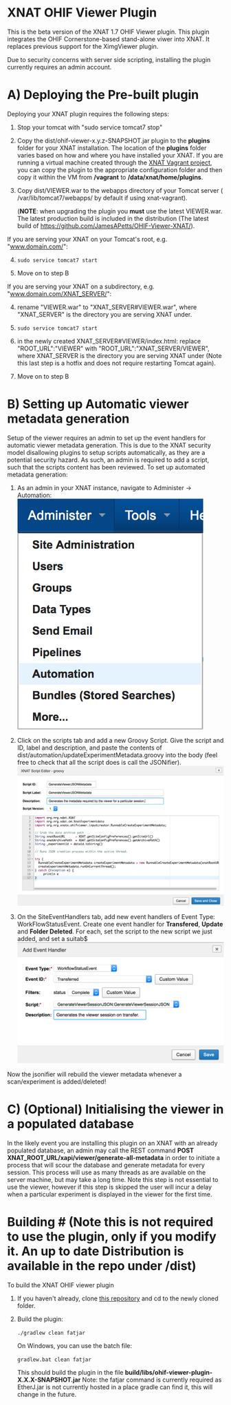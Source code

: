 # XNAT OHIF Viewer Plugin #

This is the beta version of the XNAT 1.7 OHIF Viewer plugin. This plugin integrates the OHIF Cornerstone-based stand-alone viwer into
XNAT. It replaces previous support for the XimgViewer plugin.

Due to security concerns with server side scripting, installing the plugin currently requires an admin account.

# A) Deploying the Pre-built plugin #

Deploying your XNAT plugin requires the following steps:

1. Stop your tomcat with "sudo service tomcat7 stop"

2. Copy the dist/ohif-viewer-x.y.z-SNAPSHOT.jar plugin to the **plugins** folder for your XNAT installation. The location of the 
**plugins** folder varies based on how and where you have installed your XNAT. If you are running 
a virtual machine created through the [XNAT Vagrant project](https://bitbucket/xnatdev/xnat-vagrant.git),
you can copy the plugin to the appropriate configuration folder and then copy it within the VM from 
**/vagrant** to **/data/xnat/home/plugins**.

3. Copy dist/VIEWER.war to the webapps directory of your Tomcat server ( /var/lib/tomcat7/webapps/ by default if using xnat-vagrant).

    (**NOTE**: when upgrading the plugin you **must** use the latest VIEWER.war. The latest production build is included in the distribution (The latest build of https://github.com/JamesAPetts/OHIF-Viewer-XNAT/).

If you are serving your XNAT on your Tomcat's root, e.g. "www.domain.com/":

4. `sudo service tomcat7 start`

5. Move on to step B

If you are serving your XNAT on a subdirectory, e.g. "www.domain.com/XNAT_SERVER/":

4. rename "VIEWER.war" to "XNAT_SERVER#VIEWER.war", where "XNAT_SERVER" is the directory you are serving XNAT under.

5. `sudo service tomcat7 start`

6. in the newly created XNAT_SERVER#VIEWER/index.html: replace "ROOT_URL":"VIEWER" with "ROOT_URL":"XNAT_SERVER/VIEWER", where XNAT_SERVER is the directory you are serving XNAT under (Note this last step is a hotfix and does not require restarting Tomcat again).

7. Move on to step B  

# B) Setting up Automatic viewer metadata generation #

Setup of the viewer requires an admin to set up the event handlers for automatic viewer metadata generation.
This is due to the XNAT security model disallowing plugins to setup scripts automatically, as they are a potential security hazard. As such, an admin is required to add a script, such that the scripts content has been reviewed.
To set up automated metadata generation:

1. As an admin in your XNAT instance, navigate to Administer -> Automation:
![Alt text](docs/screenshots/_1_automation.png?raw=true)

2. Click on the scripts tab and add a new Groovy Script. Give the script and ID, label and description, and paste the contents of dist/automation/updateExperimentMetadata.groovy into the body (feel free to check that all the script does is call the JSONifier).
![Alt text](docs/screenshots/_2_addScript.png?raw=true)

3. On the SiteEventHandlers tab, add new event handlers of Event Type: WorkFlowStatusEvent. Create one event handler for **Transfered**, **Update** and **Folder Deleted**. For each, set the script to the new script we just added, and set a suitab$
![Alt text](docs/screenshots/_3_addEventHandler.png?raw=true)

Now the jsonifier will rebuild the viewer metadata whenever a scan/experiment is added/deleted!

# C) (Optional) Initialising the viewer in a populated database #

In the likely event you are installing this plugin on an XNAT with an already populated database, an admin may call the REST command **POST XNAT_ROOT_URL/xapi/viewer/generate-all-metadata** in order to initiate a process that will scour the database and generate metadata for every session. This process will use as many threads as are available on the server machine, but may take a long time. Note this step is not essential to use the viewer, however if this step is skipped the user will incur a delay when a particular experiment is displayed in the viewer for the first time.



# Building # (Note this is not required to use the plugin, only if you modify it. An up to date Distribution is available in the repo under /dist)

To build the XNAT OHIF viewer plugin

1. If you haven't already, clone [this repository](https://bitbucket.org/xnatx/ohif-viewer-plugin.git) and cd to the newly cloned folder.

2. Build the plugin:

    `./gradlew clean fatjar`

    On Windows, you can use the batch file:

    `gradlew.bat clean fatjar`

    This should build the plugin in the file **build/libs/ohif-viewer-plugin-X.X.X-SNAPSHOT.jar**
    Note: the fatjar command is currently required as EtherJ.jar is not currently hosted in a place gradle can find it, this will change in the future.
